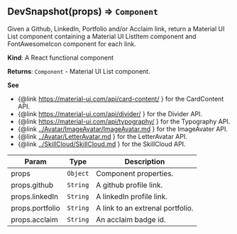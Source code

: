 <a name="DevSnapshot"></a>

## DevSnapshot(props) ⇒ <code>Component</code>
Given a Github, LinkedIn, Portfolio and/or Acclaim link, return a Material UI List component containing
a Material UI ListItem component and FontAwesomeIcon component for each link.

**Kind**: A React functional component

**Returns**: <code>Component</code> - Material UI List component.

**See**

- {@link https://material-ui.com/api/card-content/ } for the CardContent API.
- {@link https://material-ui.com/api/divider/ } for the Divider API.
- {@link https://material-ui.com/api/typography/ } for the Typography API.
- {@link [../Avatar/ImageAvatar/ImageAvatar.md](../Avatar/ImageAvatar/ImageAvatar.md) } for the ImageAvater API.
- {@link [../Avatar/LetterAvatar.md](../Avatar/LetterAvatar.md) } for the LetterAvatar API.
- {@link [../SkillCloud/SkillCloud.md](../SkillCloud/SkillCloud.md) } for the SkillCloud API.


| Param | Type | Description |
| --- | --- | --- |
| props | <code>Object</code> | Component properties. |
| props.github | <code>String</code> | A github profile link. |
| props.linkedIn | <code>String</code> | A linkedIn profile link. |
| props.portfolio | <code>String</code> | A link to an extrenal portfolio. |
| props.acclaim | <code>String</code> | An acclaim badge id. |